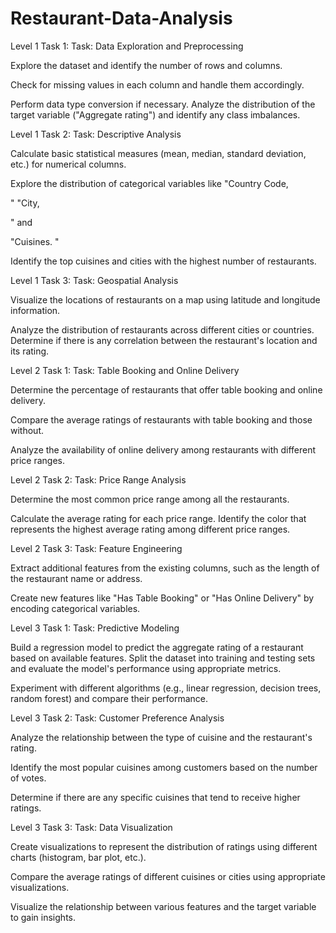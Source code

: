 # Restaurant-Data-Analysis
Level 1 Task 1:
Task: Data Exploration and Preprocessing

Explore the dataset and identify the number
of rows and columns.

Check for missing values in each column and
handle them accordingly.

Perform data type conversion if necessary.
Analyze the distribution of the target variable
("Aggregate rating") and identify any class
imbalances.

Level 1 Task 2:
Task: Descriptive Analysis

Calculate basic statistical measures (mean,
median, standard deviation, etc.) for numerical
columns.

Explore the distribution of categorical
variables like "Country Code,

" "City,

" and

"Cuisines.
"

Identify the top cuisines and cities with the
highest number of restaurants.

Level 1 Task 3:
Task: Geospatial Analysis

Visualize the locations of restaurants on a
map using latitude and longitude
information.

Analyze the distribution of restaurants
across different cities or countries.
Determine if there is any correlation
between the restaurant's location and its
rating.

Level 2 Task 1:
Task: Table Booking and Online Delivery

Determine the percentage of restaurants that
offer table booking and online delivery.

Compare the average ratings of restaurants
with table booking and those without.

Analyze the availability of online delivery
among restaurants with different price ranges.

Level 2 Task 2:
Task: Price Range Analysis

Determine the most common price range
among all the restaurants.

Calculate the average rating for each price
range.
Identify the color that represents the highest
average rating among different price ranges.

Level 2 Task 3:
Task: Feature Engineering

Extract additional features from the existing
columns, such as the length of the restaurant
name or address.

Create new features like "Has Table Booking"
or "Has Online Delivery" by encoding
categorical variables.

Level 3 Task 1:
Task: Predictive Modeling

Build a regression model to predict the
aggregate rating of a restaurant based on
available features.
Split the dataset into training and testing sets
and evaluate the model's performance using
appropriate metrics.

Experiment with different algorithms (e.g.,
linear regression, decision trees, random
forest) and compare their performance.

Level 3 Task 2:
Task: Customer Preference Analysis

Analyze the relationship between the type of
cuisine and the restaurant's rating.

Identify the most popular cuisines among
customers based on the number of votes.

Determine if there are any specific cuisines
that tend to receive higher ratings.

Level 3 Task 3:
Task: Data Visualization

Create visualizations to represent the distribution
of ratings using different charts (histogram, bar
plot, etc.).

Compare the average ratings of different cuisines
or cities using appropriate visualizations.

Visualize the relationship between various
features and the target variable to gain insights.

